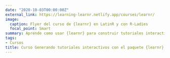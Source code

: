 ```yaml
---
date: "2020-10-03T00:00:00Z"
external_link: https://learning-learnr.netlify.app/courses/learnr/
image:
  caption: Flyer del curso de {learnr} en LatinR y con R-Ladies
  focal_point: Smart
summary: Aprende como usar {learnr} para construir tutoriales interactivos con R.
tags:
- Cursos
title: Curso Generando tutoriales interactivos con el paquete {learnr}
---
```

